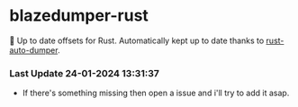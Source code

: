 # blazedumper-rust

🚀 Up to date offsets for Rust. Automatically kept up to date thanks to [rust-auto-dumper](https://github.com/Akandesh/rust-auto-dumper).


### Last Update 24-01-2024 13:31:37
- If there's something missing then open a issue and i'll try to add it asap.